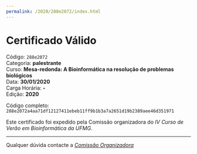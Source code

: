 ```yaml
---
permalink: /2020/288e2072/index.html
---
```


# Certificado Válido

Código: `288e2072`<br>
Categoria: **palestrante**<br>
Curso: **Mesa-redonda: A Bioinformática na resolução de problemas biológicos**<br>
Data: **30/01/2020**<br>
Carga Horária: **-**<br>
Edição: **2020**<br>


Código completo: `288e2072a4aa71df12127411ebeb11ff9b1b3a7a2651d19b2389aee46d351971`


Este certificado foi expedido pela Comissão organizadora do *IV Curso de Verão em Bioinformática da UFMG*.

----

Qualquer dúvida contacte a [_Comissão Organizadora_](<mailto:cursobioinfoufmg@gmail.com$subject=[Certificados]>)


